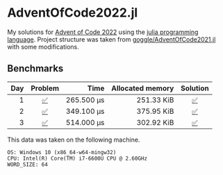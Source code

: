 # AdventOfCode2022.jl
My solutions for [Advent of Code 2022](https://adventofcode.com/2022/) using the [julia programming language](https://julialang.org/).
Project structure was taken from [goggle/AdventOfCode2021.jl](https://github.com/goggle/AdventOfCode2021.jl) with some modifications.

## Benchmarks
| Day | Problem | Time | Allocated memory | Solution |
|----:|:-------:|-----:|-----------------:|:-----------:|
| 1 | [:white_check_mark:](https://adventofcode.com/2022/day/1) | 265.500 μs | 251.33 KiB | [:white_check_mark:](https://github.com/electronsandstuff/AdventOfCode2022/blob/master/src/day01.jl) |
| 2 | [:white_check_mark:](https://adventofcode.com/2022/day/2) | 349.100 μs | 375.95 KiB | [:white_check_mark:](https://github.com/electronsandstuff/AdventOfCode2022/blob/master/src/day02.jl) |
| 3 | [:white_check_mark:](https://adventofcode.com/2022/day/3) | 514.000 μs | 302.92 KiB | [:white_check_mark:](https://github.com/electronsandstuff/AdventOfCode2022/blob/master/src/day03.jl) |

This data was taken on the following machine.
```
OS: Windows 10 (x86_64-w64-mingw32)
CPU: Intel(R) Core(TM) i7-6600U CPU @ 2.60GHz
WORD_SIZE: 64
```